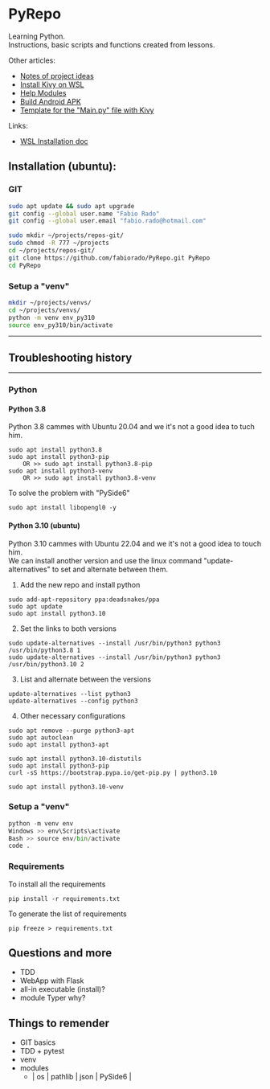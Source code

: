 
# PyRepo
Learning Python.<br>
Instructions, basic scripts and functions created from lessons.

Other articles:  
* [Notes of project ideas](docs/notes_project_ideas.md)
* [Install Kivy on WSL](docs/Install-Kivy-on-WSL.md)
* [Help Modules](docs/Help-Modules.md)
* [Build Android APK](docs/build_android_apk.md)
* [Template for the "Main.py" file with Kivy](docs/template-main-py-kivy.md)

Links:
* [WSL Installation doc](https://learn.microsoft.com/en-us/windows/wsl/install)

## Installation (ubuntu):

### GIT
``` bash
sudo apt update && sudo apt upgrade
git config --global user.name "Fabio Rado"
git config --global user.email "fabio.rado@hotmail.com"

sudo mkdir ~/projects/repos-git/
sudo chmod -R 777 ~/projects
cd ~/projects/repos-git/
git clone https://github.com/fabiorado/PyRepo.git PyRepo
cd PyRepo
```

### Setup a "venv"

```sh
mkdir ~/projects/venvs/
cd ~/projects/venvs/
python -m venv env_py310
source env_py310/bin/activate
```

------------------------------
## Troubleshooting history
------------------------------

### Python

#### Python 3.8
Python 3.8 cammes with Ubuntu 20.04 and we it's not a good idea to tuch him.

```
sudo apt install python3.8
sudo apt install python3-pip
    OR >> sudo apt install python3.8-pip
sudo apt install python3-venv
    OR >> sudo apt install python3.8-venv
```

To solve the problem with "PySide6"
```
sudo apt install libopengl0 -y
```
#### Python 3.10 (ubuntu)

Python 3.10 cammes with Ubuntu 22.04 and we it's not a good idea to touch him.  
We can install another version and use the linux command "update-alternatives" to set and alternate between them.

1. Add the new repo and install python
```
sudo add-apt-repository ppa:deadsnakes/ppa
sudo apt update
sudo apt install python3.10
```
2. Set the links to both versions

```
sudo update-alternatives --install /usr/bin/python3 python3 /usr/bin/python3.8 1
sudo update-alternatives --install /usr/bin/python3 python3 /usr/bin/python3.10 2
```

3. List and alternate between the versions
```
update-alternatives --list python3
update-alternatives --config python3
```

4. Other necessary configurations
```
sudo apt remove --purge python3-apt
sudo apt autoclean
sudo apt install python3-apt

sudo apt install python3.10-distutils
sudo apt install python3-pip
curl -sS https://bootstrap.pypa.io/get-pip.py | python3.10

sudo apt install python3.10-venv
```

### Setup a "venv"

``` python
python -m venv env
Windows >> env\Scripts\activate
Bash >> source env/bin/activate
code .
```
### Requirements
To install all the requirements
```
pip install -r requirements.txt
```
To generate the list of requirements
```
pip freeze > requirements.txt
```
## Questions and more

- TDD
- WebApp with Flask
- all-in executable (install)?
- module Typer why?

## Things to remender

- GIT basics
- TDD + pytest
- venv
- modules
    - | os | pathlib | json | PySide6 |

